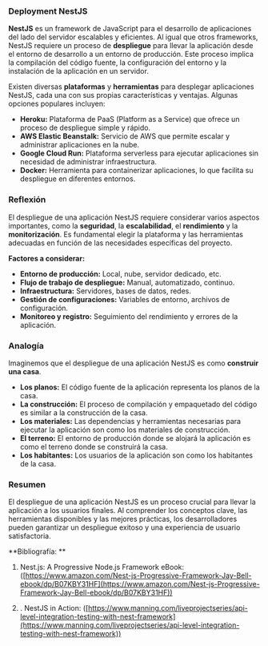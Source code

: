 ### Deployment NestJS 

**NestJS** es un framework de JavaScript para el desarrollo de aplicaciones del lado del servidor escalables y eficientes. Al igual que otros frameworks, NestJS requiere un proceso de **despliegue** para llevar la aplicación desde el entorno de desarrollo a un entorno de producción. Este proceso implica la compilación del código fuente, la configuración del entorno y la instalación de la aplicación en un servidor.

Existen diversas **plataformas** y **herramientas** para desplegar aplicaciones NestJS, cada una con sus propias características y ventajas. Algunas opciones populares incluyen:

- **Heroku:** Plataforma de PaaS (Platform as a Service) que ofrece un proceso de despliegue simple y rápido.
- **AWS Elastic Beanstalk:** Servicio de AWS que permite escalar y administrar aplicaciones en la nube.
- **Google Cloud Run:** Plataforma serverless para ejecutar aplicaciones sin necesidad de administrar infraestructura.
- **Docker:** Herramienta para containerizar aplicaciones, lo que facilita su despliegue en diferentes entornos.

### Reflexión

El despliegue de una aplicación NestJS requiere considerar varios aspectos importantes, como la **seguridad**, la **escalabilidad**, el **rendimiento** y la **monitorización**. Es fundamental elegir la plataforma y las herramientas adecuadas en función de las necesidades específicas del proyecto.

**Factores a considerar:**

- **Entorno de producción:** Local, nube, servidor dedicado, etc.
- **Flujo de trabajo de despliegue:** Manual, automatizado, continuo.
- **Infraestructura:** Servidores, bases de datos, redes.
- **Gestión de configuraciones:** Variables de entorno, archivos de configuración.
- **Monitoreo y registro:** Seguimiento del rendimiento y errores de la aplicación.

### Analogía

Imaginemos que el despliegue de una aplicación NestJS es como **construir una casa**.

- **Los planos:** El código fuente de la aplicación representa los planos de la casa.
- **La construcción:** El proceso de compilación y empaquetado del código es similar a la construcción de la casa.
- **Los materiales:** Las dependencias y herramientas necesarias para ejecutar la aplicación son como los materiales de construcción.
- **El terreno:** El entorno de producción donde se alojará la aplicación es como el terreno donde se construirá la casa.
- **Los habitantes:** Los usuarios de la aplicación son como los habitantes de la casa.

### Resumen

El despliegue de una aplicación NestJS es un proceso crucial para llevar la aplicación a los usuarios finales. Al comprender los conceptos clave, las herramientas disponibles y las mejores prácticas, los desarrolladores pueden garantizar un despliegue exitoso y una experiencia de usuario satisfactoria.

**Bibliografía: **

1. Nest.js: A Progressive Node.js Framework eBook: ([https://www.amazon.com/Nest-js-Progressive-Framework-Jay-Bell-ebook/dp/B07KBY31HF](https://www.amazon.com/Nest-js-Progressive-Framework-Jay-Bell-ebook/dp/B07KBY31HF))

3. . NestJS in Action: ([https://www.manning.com/liveprojectseries/api-level-integration-testing-with-nest-framework](https://www.manning.com/liveprojectseries/api-level-integration-testing-with-nest-framework))
